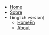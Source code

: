 * [Home](./)
* [Sobre](./sobre.md)
* [English version]
   * [HomeEn](./en/home_en.md)
   * [About](./en/about.md)
